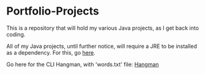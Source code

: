 # Portfolio-Projects
This is a repository that will hold my various Java projects, as I get back into coding.

All of my Java projects, until further notice, will require a JRE to be installed as a dependency. For this, go [here](https://github.com/Heaxeus/Portfolio-Projects/releases/tag/Dependecies).

Go here for the CLI Hangman, with 'words.txt' file: [Hangman](https://github.com/Heaxeus/Portfolio-Projects/tree/def8f285c8fa5ef06c3d0b1c90514a51bd53e500/Hangman/builds)
